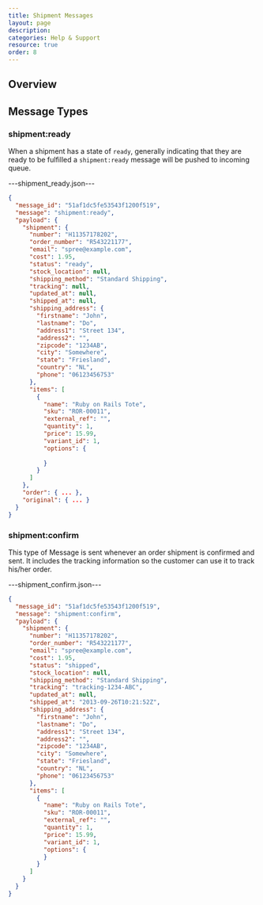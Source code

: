 ```yaml
---
title: Shipment Messages
layout: page
description:
categories: Help & Support
resource: true
order: 8
---
```


## Overview

## Message Types

### shipment:ready

When a shipment has a state of `ready`, generally indicating that they are ready to be fulfilled a `shipment:ready` message will be pushed to incoming queue.

---shipment_ready.json---
```json
{
  "message_id": "51af1dc5fe53543f1200f519",
  "message": "shipment:ready",
  "payload": {
    "shipment": {
      "number": "H11357178202",
      "order_number": "R543221177",
      "email": "spree@example.com",
      "cost": 1.95,
      "status": "ready",
      "stock_location": null,
      "shipping_method": "Standard Shipping",
      "tracking": null,
      "updated_at": null,
      "shipped_at": null,
      "shipping_address": {
        "firstname": "John",
        "lastname": "Do",
        "address1": "Street 134",
        "address2": "",
        "zipcode": "1234AB",
        "city": "Somewhere",
        "state": "Friesland",
        "country": "NL",
        "phone": "06123456753"
      },
      "items": [
        {
          "name": "Ruby on Rails Tote",
          "sku": "ROR-00011",
          "external_ref": "",
          "quantity": 1,
          "price": 15.99,
          "variant_id": 1,
          "options": {
            
          }
        }
      ]
    },
    "order": { ... },
    "original": { ... }
  }
}
```

### shipment:confirm

This type of Message is sent whenever an order shipment is confirmed and sent. It includes the tracking information so the customer can use it to track his/her order.

---shipment_confirm.json---
```json
{
  "message_id": "51af1dc5fe53543f1200f519",
  "message": "shipment:confirm",
  "payload": {
    "shipment": {
      "number": "H11357178202",
      "order_number": "R543221177",
      "email": "spree@example.com",
      "cost": 1.95,
      "status": "shipped",
      "stock_location": null,
      "shipping_method": "Standard Shipping",
      "tracking": "tracking-1234-ABC",
      "updated_at": null,
      "shipped_at": "2013-09-26T10:21:52Z",
      "shipping_address": {
        "firstname": "John",
        "lastname": "Do",
        "address1": "Street 134",
        "address2": "",
        "zipcode": "1234AB",
        "city": "Somewhere",
        "state": "Friesland",
        "country": "NL",
        "phone": "06123456753"
      },
      "items": [
        {
          "name": "Ruby on Rails Tote",
          "sku": "ROR-00011",
          "external_ref": "",
          "quantity": 1,
          "price": 15.99,
          "variant_id": 1,
          "options": {            
          }
        }
      ]
    }
  }
}
```
